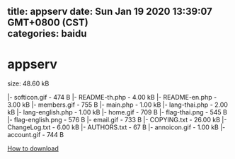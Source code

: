 
title: appserv
date: Sun Jan 19 2020 13:39:07 GMT+0800 (CST)    
categories: baidu
---

# appserv
size: 48.60 kB
 
 
|- softicon.gif - 474 B
|- README-th.php - 4.00 kB
|- README-en.php - 3.00 kB
|- members.gif - 755 B
|- main.php - 1.00 kB
|- lang-thai.php - 2.00 kB
|- lang-english.php - 1.00 kB
|- home.gif - 709 B
|- flag-thai.png - 545 B
|- flag-english.png - 576 B
|- email.gif - 733 B
|- COPYING.txt - 26.00 kB
|- ChangeLog.txt - 6.00 kB
|- AUTHORS.txt - 67 B
|- annoicon.gif - 1.00 kB
|- account.gif - 744 B

[How to download](https://bpcam.bemobtrk.com/go/2ceec3aa-1ca2-46d6-b9ff-aaa5c184517c?jno=3970)